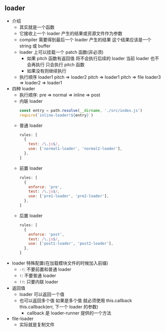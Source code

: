 ## loader

- 介绍
  - 其实就是一个函数
  - 它接收上一个 loader 产生的结果或资源文件作为参数
  - compiler 需要得到最后一个 loader 产生的结果 这个结果应该是一个 string 或 buffer
  - loader 上可以挂载一个 patch 函数(非必须)
    - 如果 pitch 函数有返回值 将不会执行后续的 loader 当前 loader 也不会再执行 只会执行 pitch 函数
    - 如果没有则继续执行
  - 执行顺序 loader1 pitch => loader2 pitch => loader1 pitch => file
    loader3 => loader2 => loader1
- 四种 loader
  - 执行顺序: pre => normal => inline => post
  - 内联 loader
    ```javascript
    const entry = path.resolve(__dirname, './src/index.js')
    require(`inline-loader!${entry}`)
    ```
  - 普通 loader
    ```javascript
    rules: [
      {
        test: /\.js$/,
        use: ['normal1-loader', 'normal2-loader'],
      },
    ]
    ```
  - 前置 loader
    ```javascript
    rules: [
      {
        enforce: 'pre',
        test: /\.js$/,
        use: ['pre1-loader', 'pre2-loader'],
      },
    ]
    ```
  - 后置 loader
    ```javascript
    rules: [
      {
        enforce: 'post',
        test: /\.js$/,
        use: ['post1-loader', 'post2-loader'],
      },
    ]
    ```
- loader 特殊配置(在加载模块文件的时候加入前缀)
  - `-!`: 不要前置和普通 loader
  - `!`: 不要普通 loader
  - `!!`: 只要内联 loader
- 返回值
  - loader 可以返回一个值
  - 也可以返回多个值 如果是多个值 就必须使用 this.callback this.callback(err, 下一个 loader 的参数)
    - callback 是 loader-runner 提供的一个方法
- file-loader
  - 实际就是复制文件
